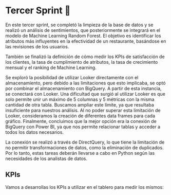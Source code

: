 # **Tercer Sprint** 📌

En este tercer sprint, se completó la limpieza de la base de datos y se realizó un análisis de sentimientos, que posteriormente se integrará en el modelo de Machine Learning Random Forest. El objetivo es identificar los atributos más influyentes en la efectividad de un restaurante, basándose en las revisiones de los usuarios.

También se finalizó la definición de cómo medir los KPIs de satisfacción de los clientes, la tasa de cumplimiento de atributos, la tasa de crecimiento mensual y el ranking de Machine Learning.

Se exploró la posibilidad de utilizar Looker directamente con el almacenamiento, pero debido a las limitaciones que esto implicaba, se optó por combinar el almacenamiento con BigQuery. A partir de esta instancia, se conectará con Looker. Una dificultad que surgió al utilizar Looker es que solo permite unir un máximo de 5 columnas y 5 métricas con la misma cantidad de otra tabla. Buscamos ampliar este límite, ya que resultaba insuficiente para nuestros análisis. Al no poder superar esta limitación de Looker, consideramos la creación de diferentes data frames para cada gráfico. Finalmente, concluimos que la mejor opción era la conexión de BigQuery con Power BI, ya que nos permite relacionar tablas y acceder a todos los datos necesarios.

La conexión se realizó a través de DirectQuery, lo que tiene la limitación de no permitir transformaciones de datos, como la eliminación de duplicados. Por lo tanto, estas tareas deberán llevarse a cabo en Python según las necesidades de los analistas de datos.

## KPIs

Vamos a desarrollas los KPIs a utilizar en el tablero para medir los mismos: